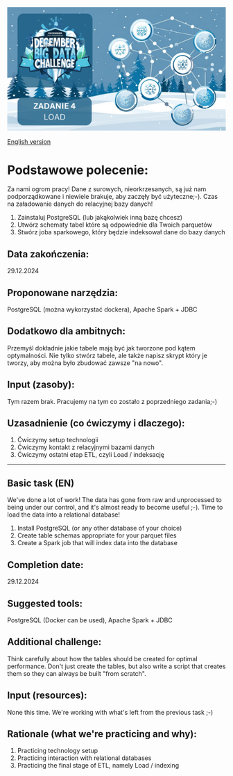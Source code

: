 <img src="task_04.png" alt="task image">

[English version](#basic-task-en)

# Podstawowe polecenie: 
Za nami ogrom pracy! Dane z surowych, nieorkrzesanych, są już nam podporządkowane i niewiele brakuje, aby zaczęły być użyteczne;-). Czas na załadowanie danych do relacyjnej bazy danych!

1. Zainstaluj PostgreSQL (lub jakąkolwiek inną bazę chcesz)
2. Utwórz schematy tabel które są odpowiednie dla Twoich parquetów
3. Stwórz joba sparkowego, który będzie indeksował dane do bazy danych

## Data zakończenia: 
29.12.2024

## Proponowane narzędzia: 
PostgreSQL (można wykorzystać dockera), Apache Spark + JDBC

## Dodatkowo dla ambitnych:
Przemyśl dokładnie jakie tabele mają być jak tworzone pod kątem optymalności. Nie tylko stwórz tabele, ale także napisz skrypt który je tworzy, aby można było zbudować zawsze "na nowo".

## Input (zasoby):
Tym razem brak. Pracujemy na tym co zostało z poprzedniego zadania;-)

## Uzasadnienie (co ćwiczymy i dlaczego):
1. Ćwiczymy setup technologii
2. Ćwiczymy kontakt z relacyjnymi bazami danych
3. Ćwiczymy ostatni etap ETL, czyli Load / indeksację

---

## Basic task (EN)
We've done a lot of work! The data has gone from raw and unprocessed to being under our control, and it's almost ready to become useful ;-). Time to load the data into a relational database!

1. Install PostgreSQL (or any other database of your choice)
2. Create table schemas appropriate for your parquet files
3. Create a Spark job that will index data into the database

## Completion date:
29.12.2024

## Suggested tools:
PostgreSQL (Docker can be used), Apache Spark + JDBC

## Additional challenge:
Think carefully about how the tables should be created for optimal performance. Don't just create the tables, but also write a script that creates them so they can always be built "from scratch".

## Input (resources):
None this time. We're working with what's left from the previous task ;-)

## Rationale (what we're practicing and why):
1. Practicing technology setup
2. Practicing interaction with relational databases
3. Practicing the final stage of ETL, namely Load / indexing